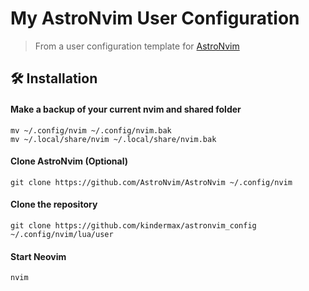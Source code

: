 # My AstroNvim User Configuration

> From a user configuration template for [AstroNvim](https://github.com/AstroNvim/AstroNvim)

## 🛠️ Installation

#### Make a backup of your current nvim and shared folder

```shell
mv ~/.config/nvim ~/.config/nvim.bak
mv ~/.local/share/nvim ~/.local/share/nvim.bak
```

#### Clone AstroNvim (Optional)

```shell
git clone https://github.com/AstroNvim/AstroNvim ~/.config/nvim
```

#### Clone the repository

```shell
git clone https://github.com/kindermax/astronvim_config ~/.config/nvim/lua/user
```

#### Start Neovim

```shell
nvim
```
